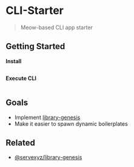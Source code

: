 # CLI-Starter

> Meow-based CLI app starter

## Getting Started

**Install**

```bash

```

**Execute CLI**

```bash

```

## Goals

* Implement [library-genesis](https://github.com/servexyz/library-genesis)
* Make it easier to spawn dynamic boilerplates

## Related

* [@servexyz/library-genesis](https://github.com/servexyz/library-genesis)
